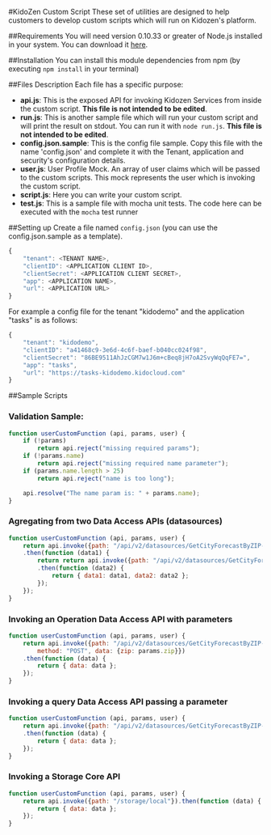 #KidoZen Custom Script
These set of utilities are designed to help customers to develop custom scripts which will run on Kidozen's platform.

##Requirements
You will need version 0.10.33 or greater of Node.js installed in your system. You can download it [here](http://nodejs.org/download/).

##Installation
You can install this module dependencies from npm (by executing `npm install` in your terminal)

##Files Description
Each file has a specific purpose:

* **api.js**: This is the exposed API for invoking Kidozen Services from inside the custom script. **This file is not intended to be edited**.
* **run.js**: This is another sample file which will run your custom script and will print the result on stdout. You can run it with `node run.js`. **This file is not intended to be edited**.
* **config.json.sample**: This is the config file sample. Copy this file with the name 'config.json' and complete it with the Tenant, application and security's configuration details.
* **user.js**: User Profile Mock. An array of user claims which will be passed to the custom scripts. This mock represents the user which is invoking the custom script.
* **script.js**: Here you can write your custom script. 
* **test.js**: This is a sample file with mocha unit tests. The code here can be executed with the `mocha` test runner

##Setting up
Create a file named `config.json` (you can use the config.json.sample as a template).

```javascript
{
    "tenant": <TENANT NAME>,
    "clientID": <APPLICATION CLIENT ID>,
    "clientSecret": <APPLICATION CLIENT SECRET>,
    "app": <APPLICATION NAME>,
    "url": <APPLICATION URL>
}
```

For example a config file for the tenant "kidodemo" and the application "tasks" is as follows:

```javascript
{
    "tenant": "kidodemo",
    "clientID": "a41468c9-3e6d-4c6f-baef-b040cc024f98",
    "clientSecret": "86BE9511AhJzCGM7w1J6m+cBeq8jH7oA2SvyWqQqFE7=",
    "app": "tasks",
    "url": "https://tasks-kidodemo.kidocloud.com"
}
```

##Sample Scripts

### Validation Sample:

```javascript
function userCustomFunction (api, params, user) {
    if (!params)
        return api.reject("missing required params");
    if (!params.name)
        return api.reject("missing required name parameter");
    if (params.name.length > 25)
        return api.reject("name is too long");

    api.resolve("The name param is: " + params.name);
}
```

### Agregating from two Data Access APIs (datasources)

```javascript
function userCustomFunction (api, params, user) {
    return api.invoke({path: "/api/v2/datasources/GetCityForecastByZIP-33431-Cloud"})
    .then(function (data1) {
        return return api.invoke({path: "/api/v2/datasources/GetCityForecastByZIP-33033-Cloud"})
        .then(function (data2) {
            return { data1: data1, data2: data2 };
        });
    });
}
```

### Invoking an Operation Data Access API with parameters

```javascript
function userCustomFunction (api, params, user) {
    return api.invoke({path: "/api/v2/datasources/GetCityForecastByZIP-Cloud",
        method: "POST", data: {zip: params.zip}})
    .then(function (data) {
        return { data: data };
    });
}
```

### Invoking a query Data Access API passing a parameter

```javascript
function userCustomFunction (api, params, user) {
    return api.invoke({path: "/api/v2/datasources/GetCityForecastByZIP-Cloud?zip=" + params.zip})
    .then(function (data) {
        return { data: data };
    });
}
```

### Invoking a Storage Core API

```javascript
function userCustomFunction (api, params, user) {
    return api.invoke({path: "/storage/local"}).then(function (data) {
        return { data: data };
    });
}
```